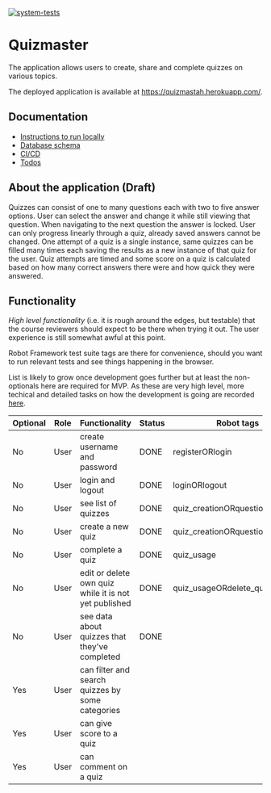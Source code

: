 [![system-tests](https://github.com/JHNUL/quizmaster/actions/workflows/system-tests.yaml/badge.svg?branch=main)](https://github.com/JHNUL/quizmaster/actions/workflows/system-tests.yaml)

# Quizmaster

The application allows users to create, share and complete quizzes on various topics.

The deployed application is available at https://quizmastah.herokuapp.com/.

## Documentation

 - [Instructions to run locally](docs/dev.md)
 - [Database schema](docs/dbschema.md)
 - [CI/CD](docs/cicd.md)
 - [Todos](docs/todos.md)

## About the application (Draft)

Quizzes can consist of one to many questions each with two to five answer options. User can select the answer and change it while still viewing that question. When navigating to the next question the answer is locked. User can only progress linearly through a quiz, already saved answers cannot be changed. One attempt of a quiz is a single instance, same quizzes can be filled many times each saving the results as a new instance of that quiz for the user. Quiz attempts are timed and some score on a quiz is calculated based on how many correct answers there were and how quick they were answered.

## Functionality

*High level functionality* (i.e. it is rough around the edges, but testable) that the course reviewers should expect to be there when trying it out. The user experience is still somewhat awful at this point.

Robot Framework test suite tags are there for convenience, should you want to run relevant tests and see things happening in the browser.

List is likely to grow once development goes further but at least the non-optionals here are required for MVP. As these are very high level, more techical and detailed tasks on how the development is going are recorded [here](docs/todos.md).

|Optional|Role|Functionality|Status|Robot tags|
|---|---|---|---|---|
|No|User|create username and password|DONE|registerORlogin|
|No|User|login and logout|DONE|loginORlogout|
|No|User|see list of quizzes|DONE|quiz_creationORquestion_creation|
|No|User|create a new quiz|DONE|quiz_creationORquestion_creation|
|No|User|complete a quiz|DONE|quiz_usage|
|No|User|edit or delete own quiz while it is not yet published|DONE|quiz_usageORdelete_quiz|
|No|User|see data about quizzes that they've completed|DONE||
|Yes|User|can filter and search quizzes by some categories||
|Yes|User|can give score to a quiz||
|Yes|User|can comment on a quiz||
